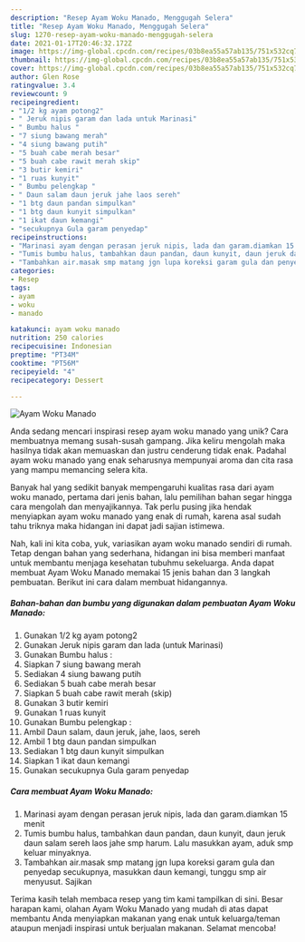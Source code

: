 ```yaml
---
description: "Resep Ayam Woku Manado, Menggugah Selera"
title: "Resep Ayam Woku Manado, Menggugah Selera"
slug: 1270-resep-ayam-woku-manado-menggugah-selera
date: 2021-01-17T20:46:32.172Z
image: https://img-global.cpcdn.com/recipes/03b8ea55a57ab135/751x532cq70/ayam-woku-manado-foto-resep-utama.jpg
thumbnail: https://img-global.cpcdn.com/recipes/03b8ea55a57ab135/751x532cq70/ayam-woku-manado-foto-resep-utama.jpg
cover: https://img-global.cpcdn.com/recipes/03b8ea55a57ab135/751x532cq70/ayam-woku-manado-foto-resep-utama.jpg
author: Glen Rose
ratingvalue: 3.4
reviewcount: 9
recipeingredient:
- "1/2 kg ayam potong2"
- " Jeruk nipis garam dan lada untuk Marinasi"
- " Bumbu halus "
- "7 siung bawang merah"
- "4 siung bawang putih"
- "5 buah cabe merah besar"
- "5 buah cabe rawit merah skip"
- "3 butir kemiri"
- "1 ruas kunyit"
- " Bumbu pelengkap "
- " Daun salam daun jeruk jahe laos sereh"
- "1 btg daun pandan simpulkan"
- "1 btg daun kunyit simpulkan"
- "1 ikat daun kemangi"
- "secukupnya Gula garam penyedap"
recipeinstructions:
- "Marinasi ayam dengan perasan jeruk nipis, lada dan garam.diamkan 15 menit"
- "Tumis bumbu halus, tambahkan daun pandan, daun kunyit, daun jeruk daun salam sereh laos jahe smp harum. Lalu masukkan ayam, aduk smp keluar minyaknya."
- "Tambahkan air.masak smp matang jgn lupa koreksi garam gula dan penyedap secukupnya, masukkan daun kemangi, tunggu smp air menyusut. Sajikan"
categories:
- Resep
tags:
- ayam
- woku
- manado

katakunci: ayam woku manado 
nutrition: 250 calories
recipecuisine: Indonesian
preptime: "PT34M"
cooktime: "PT56M"
recipeyield: "4"
recipecategory: Dessert

---
```



![Ayam Woku Manado](https://img-global.cpcdn.com/recipes/03b8ea55a57ab135/751x532cq70/ayam-woku-manado-foto-resep-utama.jpg)

Anda sedang mencari inspirasi resep ayam woku manado yang unik? Cara membuatnya memang susah-susah gampang. Jika keliru mengolah maka hasilnya tidak akan memuaskan dan justru cenderung tidak enak. Padahal ayam woku manado yang enak seharusnya mempunyai aroma dan cita rasa yang mampu memancing selera kita.



Banyak hal yang sedikit banyak mempengaruhi kualitas rasa dari ayam woku manado, pertama dari jenis bahan, lalu pemilihan bahan segar hingga cara mengolah dan menyajikannya. Tak perlu pusing jika hendak menyiapkan ayam woku manado yang enak di rumah, karena asal sudah tahu triknya maka hidangan ini dapat jadi sajian istimewa.


Nah, kali ini kita coba, yuk, variasikan ayam woku manado sendiri di rumah. Tetap dengan bahan yang sederhana, hidangan ini bisa memberi manfaat untuk membantu menjaga kesehatan tubuhmu sekeluarga. Anda dapat membuat Ayam Woku Manado memakai 15 jenis bahan dan 3 langkah pembuatan. Berikut ini cara dalam membuat hidangannya.

<!--inarticleads1-->

##### Bahan-bahan dan bumbu yang digunakan dalam pembuatan Ayam Woku Manado:

1. Gunakan 1/2 kg ayam potong2
1. Gunakan  Jeruk nipis garam dan lada (untuk Marinasi)
1. Gunakan  Bumbu halus :
1. Siapkan 7 siung bawang merah
1. Sediakan 4 siung bawang putih
1. Sediakan 5 buah cabe merah besar
1. Siapkan 5 buah cabe rawit merah (skip)
1. Gunakan 3 butir kemiri
1. Gunakan 1 ruas kunyit
1. Gunakan  Bumbu pelengkap :
1. Ambil  Daun salam, daun jeruk, jahe, laos, sereh
1. Ambil 1 btg daun pandan simpulkan
1. Sediakan 1 btg daun kunyit simpulkan
1. Siapkan 1 ikat daun kemangi
1. Gunakan secukupnya Gula garam penyedap




<!--inarticleads2-->

##### Cara membuat Ayam Woku Manado:

1. Marinasi ayam dengan perasan jeruk nipis, lada dan garam.diamkan 15 menit
1. Tumis bumbu halus, tambahkan daun pandan, daun kunyit, daun jeruk daun salam sereh laos jahe smp harum. Lalu masukkan ayam, aduk smp keluar minyaknya.
1. Tambahkan air.masak smp matang jgn lupa koreksi garam gula dan penyedap secukupnya, masukkan daun kemangi, tunggu smp air menyusut. Sajikan




Terima kasih telah membaca resep yang tim kami tampilkan di sini. Besar harapan kami, olahan Ayam Woku Manado yang mudah di atas dapat membantu Anda menyiapkan makanan yang enak untuk keluarga/teman ataupun menjadi inspirasi untuk berjualan makanan. Selamat mencoba!

